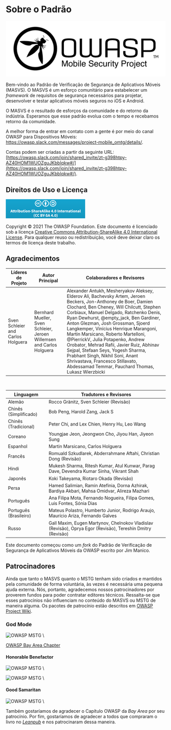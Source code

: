 # Sobre o Padrão

![OWASP Logo](images/OWASP_logo.png)

Bem-vindo ao Padrão de Verificação de Segurança de Aplicativos Móveis (MASVS). O MASVS é um esforço comunitário para estabelecer um _framework_ de requisitos de segurança necessários para projetar, desenvolver e testar aplicativos móveis seguros no iOS e Android.

O MASVS é o resultado de esforços da comunidade e do retorno da indústria. Esperamos que esse padrão evolua com o tempo e recebamos retorno da comunidade.

A melhor forma de entrar em contato com a gente é por meio do canal OWASP para Dispositivos Móveis: <https://owasp.slack.com/messages/project-mobile_omtg/details/>.

Contas podem ser criadas a partir da seguinte URL: [https://owasp.slack.com/join/shared_invite/zt-g398htpy-AZ40HOM1WUOZguJKbblqkw#/](https://owasp.slack.com/join/shared_invite/zt-g398htpy-AZ40HOM1WUOZguJKbblqkw#/).

## Direitos de Uso e Licença

[![Creative Commons License](images/CC-license.png)](https://creativecommons.org/licenses/by-sa/4.0/)

Copyright © 2021 The OWASP Foundation. Este documento é licenciado sob a licença [Creative Commons Attribution-ShareAlike 4.0 International License](https://creativecommons.org/licenses/by-sa/4.0/). Para qualquer reuso ou redistribuição, você deve deixar claro os termos de licença deste trabalho.

<!-- \pagebreak -->

## Agradecimentos

| Líderes de Projeto | Autor Principal | Colaboradores e Revisores
| ------- | --- | ----------------- |
| Sven Schleier and Carlos Holguera | Bernhard Mueller, Sven Schleier, Jeroen Willemsen and Carlos Holguera | Alexander Antukh, Mesheryakov Aleksey, Elderov Ali, Bachevsky Artem, Jeroen Beckers, Jon-Anthoney de Boer, Damien Clochard, Ben Cheney, Will Chilcutt, Stephen Corbiaux, Manuel Delgado, Ratchenko Denis, Ryan Dewhurst, @empty_jack, Ben Gardiner, Anton Glezman, Josh Grossman, Sjoerd Langkemper, Vinícius Henrique Marangoni, Martin Marsicano, Roberto Martelloni, @PierrickV, Julia Potapenko, Andrew Orobator, Mehrad Rafii, Javier Ruiz, Abhinav Sejpal, Stefaan Seys, Yogesh Sharma, Prabhant Singh, Nikhil Soni, Anant Shrivastava, Francesco Stillavato, Abdessamad Temmar, Pauchard Thomas, Lukasz Wierzbicki |

<br/>

| Linguagem | Tradutores e Revisores |
| --------------- | ------------------------------------------------------------ |
| Alemão | Rocco Gränitz, Sven Schleier (Revisão) |
| Chinês (Simplificado) | Bob Peng, Harold Zang, Jack S |
| Chinês (Tradicional) | Peter Chi, and Lex Chien, Henry Hu, Leo Wang |
| Coreano | Youngjae Jeon, Jeongwon Cho, Jiyou Han, Jiyeon Sung |
| Espanhol | Martin Marsicano, Carlos Holguera |
| Francês | Romuald Szkudlarek, Abderrahmane Aftahi, Christian Dong (Revisão) |
| Hindi | Mukesh Sharma, Ritesh Kumar, Atul Kunwar, Parag Dave, Devendra Kumar Sinha, Vikrant Shah |
| Japonês | Koki Takeyama, Riotaro Okada (Revisão) |
| Persa | Hamed Salimian, Ramin Atefinia, Dorna Azhirak, Bardiya Akbari, Mahsa Omidvar, Alireza Mazhari |
| Português | Ana Filipa Mota, Fernando Nogueira, Filipa Gomes, Luis Fontes, Sónia Dias|
| Português (Brasileiro) | Mateus Polastro, Humberto Junior, Rodrigo Araujo, Maurício Ariza, Fernando Galves |
| Russo | Gall Maxim, Eugen Martynov, Chelnokov Vladislav (Revisão), Oprya Egor (Revisão), Tereshin Dmitry (Revisão) |

Este documento começou como um _fork_ do Padrão de Verificação de Segurança de Aplicativos Móveis da OWASP escrito por Jim Manico.

## Patrocinadores

Ainda que tanto o MASVS quanto o MSTG tenham sido criados e mantidos pela comunidade de forma voluntária, às vezes é necessária uma pequena ajuda externa. Nós, portanto, agradecemos nossos patrocinadores por proverem fundos para poder contratar editores técnicos. Ressalta-se que esses patrocínios não influenciam no conteúdo do MASVS ou MSTG de maneira alguma. Os pacotes de patrocínio estão descritos em [OWASP Project Wiki](https://owasp.org/www-project-mobile-security-testing-guide/#div-sponsorship "OWASP Mobile Security Testing Guide Sponsorship Packages").

### God Mode

![OWASP MSTG](images/Donators/NowSecure_logo.png) \

[OWASP Bay Area Chapter](https://twitter.com/OWASPBayArea?ref_src=twsrc%5Egoogle%7Ctwcamp%5Eserp%7Ctwgr%5Eauthor "Twitter Bay Area")

#### Honorable Benefactor

![OWASP MSTG](images/Donators/SEC_Consult_logo.png) \

![OWASP MSTG](images/Donators/ZIMPERIUM_logo.png) \

#### Good Samaritan

![OWASP MSTG](images/Donators/Randorisec_logo.png) \

Também gostaríamos de agradecer o Capítulo OWASP da _Bay Area_ por seu patrocínio. Por fim, gostaríamos de agradecer a todos que compraram o livro no _[Leanpub](https://leanpub.com/mobile-security-testing-guide)_ e nos patrocinaram dessa maneira.

